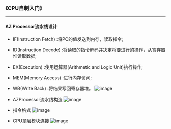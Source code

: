 ### 《CPU自制入门》
--------
#### AZ Processor流水线设计
* IF(Instruction Fetch) :将PC的值发送到内存，读取指令;
* ID(Instruction Decode) :将读取的指令解码并决定将要进行的操作，从寄存器堆读取数据;
* EX(Execution) :使用运算器(Arithmetic and Logic Unit)执行操作;
* MEM(Memory Access) :进行内存访问; 
* WB(Write Back) :将结果写回寄存器堆。
![image](https://user-images.githubusercontent.com/59242221/167973967-67021868-3a25-49a2-91e9-7b1b1c5336bd.png)

* AZProcessor流水线构造
![image](https://user-images.githubusercontent.com/59242221/167756149-0732208e-86c4-44db-87fc-419ccca18bf0.png)

* 指令格式
![image](https://user-images.githubusercontent.com/59242221/167756507-e9b5532c-6885-46c8-9e2f-5645726e31b8.png)
* CPU顶层模块连接
![image](https://user-images.githubusercontent.com/59242221/168000508-35c11dfe-98dc-499c-a775-608632bcc731.png)
